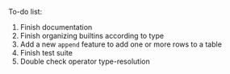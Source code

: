 To-do list:
1. Finish documentation
2. Finish organizing builtins according to type
3. Add a new ```append``` feature to add one or more rows to a table
4. Finish test suite
5. Double check operator type-resolution